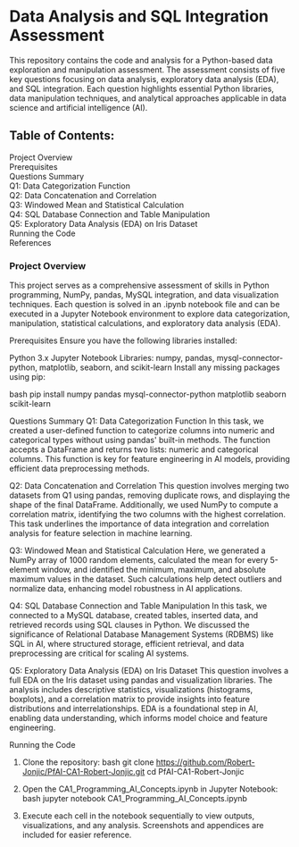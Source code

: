 # Data Analysis and SQL Integration Assessment  

This repository contains the code and analysis for a Python-based data exploration and manipulation assessment. The assessment consists of five key questions focusing on data analysis, exploratory data analysis (EDA), and SQL integration. Each question highlights essential Python libraries, data manipulation techniques, and analytical approaches applicable in data science and artificial intelligence (AI).  
  
## Table of Contents:  
Project Overview  
Prerequisites  
Questions Summary  
Q1: Data Categorization Function  
Q2: Data Concatenation and Correlation  
Q3: Windowed Mean and Statistical Calculation  
Q4: SQL Database Connection and Table Manipulation  
Q5: Exploratory Data Analysis (EDA) on Iris Dataset  
Running the Code  
References  
  
### Project Overview  
This project serves as a comprehensive assessment of skills in Python programming, NumPy, pandas, MySQL integration, and data visualization techniques. Each question is solved in an .ipynb notebook file and can be executed in a Jupyter Notebook environment to explore data categorization, manipulation, statistical calculations, and exploratory data analysis (EDA).  

Prerequisites
Ensure you have the following libraries installed:

Python 3.x
Jupyter Notebook
Libraries: numpy, pandas, mysql-connector-python, matplotlib, seaborn, and scikit-learn
Install any missing packages using pip:

bash
pip install numpy pandas mysql-connector-python matplotlib seaborn scikit-learn

Questions Summary
Q1: Data Categorization Function
In this task, we created a user-defined function to categorize columns into numeric and categorical types without using pandas' built-in methods. The function accepts a DataFrame and returns two lists: numeric and categorical columns. This function is key for feature engineering in AI models, providing efficient data preprocessing methods.

Q2: Data Concatenation and Correlation
This question involves merging two datasets from Q1 using pandas, removing duplicate rows, and displaying the shape of the final DataFrame. Additionally, we used NumPy to compute a correlation matrix, identifying the two columns with the highest correlation. This task underlines the importance of data integration and correlation analysis for feature selection in machine learning.

Q3: Windowed Mean and Statistical Calculation
Here, we generated a NumPy array of 1000 random elements, calculated the mean for every 5-element window, and identified the minimum, maximum, and absolute maximum values in the dataset. Such calculations help detect outliers and normalize data, enhancing model robustness in AI applications.

Q4: SQL Database Connection and Table Manipulation
In this task, we connected to a MySQL database, created tables, inserted data, and retrieved records using SQL clauses in Python. We discussed the significance of Relational Database Management Systems (RDBMS) like SQL in AI, where structured storage, efficient retrieval, and data preprocessing are critical for scaling AI systems.

Q5: Exploratory Data Analysis (EDA) on Iris Dataset
This question involves a full EDA on the Iris dataset using pandas and visualization libraries. The analysis includes descriptive statistics, visualizations (histograms, boxplots), and a correlation matrix to provide insights into feature distributions and interrelationships. EDA is a foundational step in AI, enabling data understanding, which informs model choice and feature engineering.

Running the Code
1. Clone the repository:
bash
git clone https://github.com/Robert-Jonjic/PfAI-CA1-Robert-Jonjic.git
cd PfAI-CA1-Robert-Jonjic

2. Open the CA1_Programming_AI_Concepts.ipynb in Jupyter Notebook:
bash
jupyter notebook CA1_Programming_AI_Concepts.ipynb

3. Execute each cell in the notebook sequentially to view outputs, visualizations, and any analysis. Screenshots and appendices are included for easier reference.
